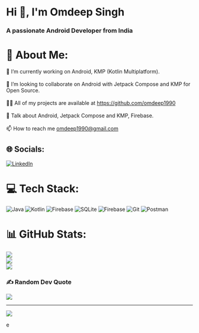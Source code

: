 <h1 align="left">Hi 👋, I'm Omdeep Singh</h3>
<h3 align="left">A passionate Android Developer from India</h3>

# 💫 About Me:
🔭 I’m currently working on Android, KMP (Kotlin Multiplatform).<br><br>👯 I’m looking to collaborate on Android with Jetpack Compose and KMP for Open Source.<br><br>👨‍💻 All of my projects are available at https://github.com/omdeep1990<br><br>💬 Talk about Android, Jetpack Compose and KMP, Firebase.<br><br>📫 How to reach me omdeep1990@gmail.com


## 🌐 Socials:
[![LinkedIn](https://img.shields.io/badge/LinkedIn-%230077B5.svg?logo=linkedin&logoColor=white)](https://linkedin.com/in/omdeep-singh-a5a73617a) 

# 💻 Tech Stack:
![Java](https://img.shields.io/badge/java-%23ED8B00.svg?style=for-the-badge&logo=openjdk&logoColor=white) ![Kotlin](https://img.shields.io/badge/kotlin-%237F52FF.svg?style=for-the-badge&logo=kotlin&logoColor=white) ![Firebase](https://img.shields.io/badge/firebase-%23039BE5.svg?style=for-the-badge&logo=firebase) ![SQLite](https://img.shields.io/badge/sqlite-%2307405e.svg?style=for-the-badge&logo=sqlite&logoColor=white) ![Firebase](https://img.shields.io/badge/firebase-a08021?style=for-the-badge&logo=firebase&logoColor=ffcd34) ![Git](https://img.shields.io/badge/git-%23F05033.svg?style=for-the-badge&logo=git&logoColor=white) ![Postman](https://img.shields.io/badge/Postman-FF6C37?style=for-the-badge&logo=postman&logoColor=white)
# 📊 GitHub Stats:
![](https://github-readme-stats.vercel.app/api?username=omdeep1990&theme=dark&hide_border=false&include_all_commits=true&count_private=false)<br/>
![](https://github-readme-streak-stats.herokuapp.com/?user=omdeep1990&theme=dark&hide_border=false)<br/>
![](https://github-readme-stats.vercel.app/api/top-langs/?username=omdeep1990&theme=dark&hide_border=false&include_all_commits=true&count_private=false&layout=compact)

### ✍️ Random Dev Quote
![](https://quotes-github-readme.vercel.app/api?type=horizontal&theme=radical)

---
[![](https://visitcount.itsvg.in/api?id=omdeep1990&icon=0&color=0)](https://visitcount.itsvg.in)

<!-- Proudly created with GPRM ( https://gprm.itsvg.in ) -->e
